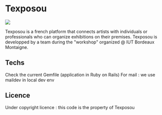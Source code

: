 # Texposou

<a href="https://codeclimate.com/github/bastienrobert/texposou"><img src="https://codeclimate.com/github/bastienrobert/texposou/badges/gpa.svg" /></a>

Texposou is a french platform that connects artists with individuals or professionals who can organize exhibitions on their premises. 
Texposou is developped by a team during the "workshop" organized @ IUT Bordeaux Montaigne.

## Techs
Check the current Gemfile (application in Ruby on Rails)
For mail : we use maildev in local dev env

## Licence
Under copyright licence : this code is the property of Texposou 
